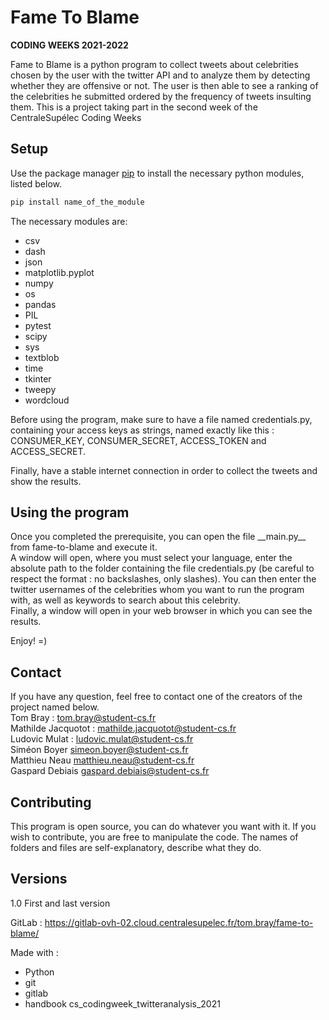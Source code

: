 # Fame To Blame

**CODING WEEKS 2021-2022**

Fame to Blame is a python program to collect tweets about celebrities chosen by the user with the twitter API and to analyze them by detecting whether they are offensive or not. The user is then able to see a ranking of the celebrities he submitted ordered by the frequency of tweets insulting them. This is a project taking part in the second week of the CentraleSupélec Coding Weeks


## Setup 

Use the package manager [pip](https://pip.pypa.io/en/stable/) to install the necessary python modules, listed below.

```bash
pip install name_of_the_module
```

The necessary modules are:  
* csv  
* dash  
* json  
* matplotlib.pyplot  
* numpy  
* os  
* pandas  
* PIL  
* pytest  
* scipy  
* sys  
* textblob  
* time  
* tkinter  
* tweepy  
* wordcloud

Before using the program, make sure to have a file named credentials.py, containing your access keys as strings, named exactly like this : CONSUMER_KEY, CONSUMER_SECRET, ACCESS_TOKEN and ACCESS_SECRET.

Finally, have a stable internet connection in order to collect the tweets and show the results.

## Using the program

Once you completed the prerequisite, you can open the file \_\_main.py__ from fame-to-blame and execute it.  
A window will open, where you must select your language, enter the absolute path to the folder containing the file credentials.py (be careful to respect the format : no backslashes, only slashes). You can then enter the twitter usernames of the celebrities whom you want to run the program with, as well as keywords to search about this celebrity.  
Finally, a window will open in your web browser in which you can see the results.

Enjoy! =)

## Contact

If you have any question, feel free to contact one of the creators of the project named below.  
Tom Bray :          tom.bray@student-cs.fr  
Mathilde Jacquotot :  mathilde.jacquotot@student-cs.fr  
Ludovic Mulat :     ludovic.mulat@student-cs.fr  
Siméon Boyer        simeon.boyer@student-cs.fr  
Matthieu Neau       matthieu.neau@student-cs.fr  
Gaspard Debiais     gaspard.debiais@student-cs.fr   

## Contributing
This program is open source, you can do whatever you want with it.
If you wish to contribute, you are free to manipulate the code. The names of folders and files are self-explanatory, describe what they do.


## Versions
1.0 First and last version

GitLab : https://gitlab-ovh-02.cloud.centralesupelec.fr/tom.bray/fame-to-blame/

Made with :  
* Python  
* git  
* gitlab  
* handbook cs_codingweek_twitteranalysis_2021 
